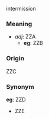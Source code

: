intermission
### Meaning
+ _adj_: ZZA
    + __eg__: ZZB

### Origin

ZZC

### Synonym

__eg__: ZZD

+ ZZE


